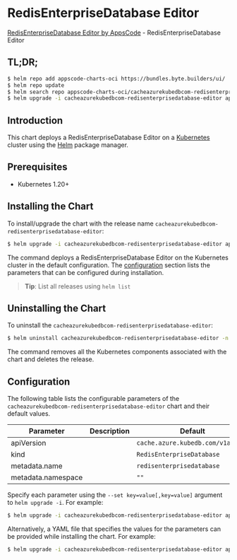 # RedisEnterpriseDatabase Editor

[RedisEnterpriseDatabase Editor by AppsCode](https://appscode.com) - RedisEnterpriseDatabase Editor

## TL;DR;

```bash
$ helm repo add appscode-charts-oci https://bundles.byte.builders/ui/
$ helm repo update
$ helm search repo appscode-charts-oci/cacheazurekubedbcom-redisenterprisedatabase-editor --version=v0.11.0
$ helm upgrade -i cacheazurekubedbcom-redisenterprisedatabase-editor appscode-charts-oci/cacheazurekubedbcom-redisenterprisedatabase-editor -n default --create-namespace --version=v0.11.0
```

## Introduction

This chart deploys a RedisEnterpriseDatabase Editor on a [Kubernetes](http://kubernetes.io) cluster using the [Helm](https://helm.sh) package manager.

## Prerequisites

- Kubernetes 1.20+

## Installing the Chart

To install/upgrade the chart with the release name `cacheazurekubedbcom-redisenterprisedatabase-editor`:

```bash
$ helm upgrade -i cacheazurekubedbcom-redisenterprisedatabase-editor appscode-charts-oci/cacheazurekubedbcom-redisenterprisedatabase-editor -n default --create-namespace --version=v0.11.0
```

The command deploys a RedisEnterpriseDatabase Editor on the Kubernetes cluster in the default configuration. The [configuration](#configuration) section lists the parameters that can be configured during installation.

> **Tip**: List all releases using `helm list`

## Uninstalling the Chart

To uninstall the `cacheazurekubedbcom-redisenterprisedatabase-editor`:

```bash
$ helm uninstall cacheazurekubedbcom-redisenterprisedatabase-editor -n default
```

The command removes all the Kubernetes components associated with the chart and deletes the release.

## Configuration

The following table lists the configurable parameters of the `cacheazurekubedbcom-redisenterprisedatabase-editor` chart and their default values.

|     Parameter      | Description |                   Default                    |
|--------------------|-------------|----------------------------------------------|
| apiVersion         |             | <code>cache.azure.kubedb.com/v1alpha1</code> |
| kind               |             | <code>RedisEnterpriseDatabase</code>         |
| metadata.name      |             | <code>redisenterprisedatabase</code>         |
| metadata.namespace |             | <code>""</code>                              |


Specify each parameter using the `--set key=value[,key=value]` argument to `helm upgrade -i`. For example:

```bash
$ helm upgrade -i cacheazurekubedbcom-redisenterprisedatabase-editor appscode-charts-oci/cacheazurekubedbcom-redisenterprisedatabase-editor -n default --create-namespace --version=v0.11.0 --set apiVersion=cache.azure.kubedb.com/v1alpha1
```

Alternatively, a YAML file that specifies the values for the parameters can be provided while
installing the chart. For example:

```bash
$ helm upgrade -i cacheazurekubedbcom-redisenterprisedatabase-editor appscode-charts-oci/cacheazurekubedbcom-redisenterprisedatabase-editor -n default --create-namespace --version=v0.11.0 --values values.yaml
```
